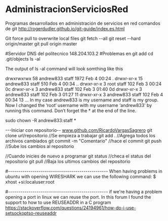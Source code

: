 # AdministracionServiciosRed
Programas desarrollados en administración de servicios en red 
comandos de git http://rogerdudler.github.io/git-guide/index.es.html

Git force pull to overwrite local files
git fetch --all
git reset --hard origin/master
git pull origin master

#Servidor DNS del politecnico 
148.204.103.2
#Problemas en git add 
cd .git/objects
ls -al

The output of ls -al command will look somthing like this

drwxrwxrwx 58 andrew833 staff 1972 Feb 4 00:24 .
drwxr-xr-x 15 andrew833 staff 510 Feb 4 00:34 ..
drwxr-xr-x 3 root staff 102 Feb 3 00:24 0c
drwxr-xr-x 3 andrew833 staff 102 Feb 3 01:40 0d
drwxr-xr-x 3 andrew833 staff 102 Feb 3 01:27 11
drwxr-xr-x 3 andrew833 staff 102 Feb 4 00:34 13
...
In my case andrew833 is my username and staff is my group. Now I changed the ‘root‘ username with my username ‘andrew833’ by running this command. Don’t forget the * at the end of the line.

sudo chown -R andrew833:staff *

---Iniciar con repositorio--
www.github.com/RicardoVargasSagrero
git clone url/repositorio
//Se empieza a trabajar
git add . //Agrega todos los archivos cambiados
git commit -m "Comentario" //hace el commit 
git push //Sube los cambios al repositorio

//Cuando inicies de nuevo a programar 
git status //checa el status del repositorio
git pull //Baja los ultimos cambios del repositorio

#-------------------------------------------------
When having problems in ubuntu with opening WIRESHARK we can use the following command:
$ xhost +si:localuser:root   

#-------------------------------------------------
if we're having a problem opening a port  in linux we can reuse the port. In this forum I found the support to how to use REUSEADDR in a C program
https://stackoverflow.com/questions/24194961/how-do-i-use-setsockoptso-reuseaddr
